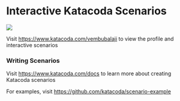 # Interactive Katacoda Scenarios

[![](http://shields.katacoda.com/katacoda/vembubalaji/count.svg)](https://www.katacoda.com/vembubalaji "Get your profile on Katacoda.com")

Visit https://www.katacoda.com/vembubalaji to view the profile and interactive scenarios

### Writing Scenarios
Visit https://www.katacoda.com/docs to learn more about creating Katacoda scenarios

For examples, visit https://github.com/katacoda/scenario-example
